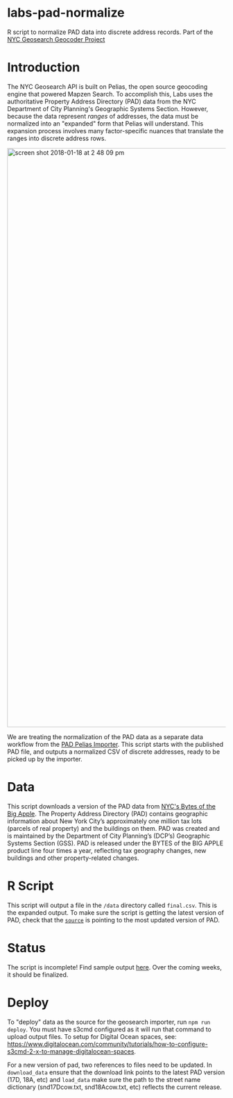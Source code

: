 # labs-pad-normalize
R script to normalize PAD data into discrete address records.  Part of the [NYC Geosearch Geocoder Project](https://github.com/NYCPlanning/labs-geosearch-dockerfiles)

# Introduction
The NYC Geosearch API is built on Pelias, the open source geocoding engine that powered Mapzen Search. To accomplish this, Labs uses the authoritative Property Address Directory (PAD) data from the NYC Department of City Planning's Geographic Systems Section. However, because the data represent _ranges_ of addresses, the data must be normalized into an "expanded" form that Pelias will understand. This expansion process involves many factor-specific nuances that translate the ranges into discrete address rows.

<img width="1335" alt="screen shot 2018-01-18 at 2 48 09 pm" src="https://user-images.githubusercontent.com/1833820/35636336-d944fb22-067e-11e8-800c-65ca2100a67b.png">


We are treating the normalization of the PAD data as a separate data workflow from the [PAD Pelias Importer](https://github.com/NYCPlanning/labs-geosearch-pad-importer). This script starts with the published PAD file, and outputs a normalized CSV of discrete addresses, ready to be picked up by the importer.

# Data
This script downloads a version of the PAD data from [NYC's Bytes of the Big Apple](https://www1.nyc.gov/site/planning/data-maps/open-data.page). The Property Address Directory (PAD) contains geographic information about New York City’s approximately one million tax lots (parcels of real property) and the buildings on them.  PAD was created and is maintained by the Department of City Planning’s (DCP’s) Geographic Systems Section (GSS).  PAD is released under the BYTES of the BIG APPLE product line four times a year, reflecting tax geography changes, new buildings and other property-related changes. 

# R Script
This script will output a file in the `/data` directory called `final.csv`. This is the expanded output. To make sure the script is getting the latest version of PAD, check that the [`source`](https://github.com/NYCPlanning/labs-pad-normalize/blob/master/munge.R#L8) is pointing to the most updated version of PAD. 

# Status
The script is incomplete! Find sample output [here](https://github.com/NYCPlanning/labs-pad-normalize/blob/master/pad-sample.csv). Over the coming weeks, it should be finalized. 

# Deploy
To "deploy" data as the source for the geosearch importer, run `npm run deploy`. You must have s3cmd configured as it will run that command to upload output files. To setup for Digital Ocean spaces, see: https://www.digitalocean.com/community/tutorials/how-to-configure-s3cmd-2-x-to-manage-digitalocean-spaces.

For a new version of pad, two references to files need to be updated.  In `download_data` ensure that the download link points to the latest PAD version (17D, 18A, etc) and `load_data` make sure the path to the street name dictionary (snd17Dcow.txt, snd18Acow.txt, etc) reflects the current release.

